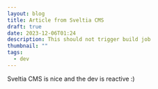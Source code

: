 ```yaml
---
layout: blog
title: Article from Sveltia CMS
draft: true
date: 2023-12-06T01:24
description: This should not trigger build job
thumbnail: ""
tags:
  - dev
---
```

Sveltia CMS is nice and the dev is reactive :)
